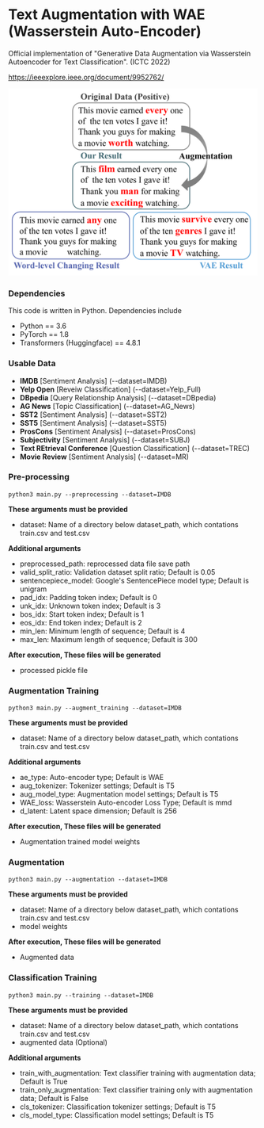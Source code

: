 # Text Augmentation with WAE (Wasserstein Auto-Encoder)

Official implementation of "Generative Data Augmentation via Wasserstein Autoencoder for Text Classification". (ICTC 2022)

https://ieeexplore.ieee.org/document/9952762/

<img src="./image/fig1_red.png">

### Dependencies

This code is written in Python. Dependencies include

* Python == 3.6
* PyTorch == 1.8
* Transformers (Huggingface) == 4.8.1

### Usable Data
* **IMDB** [Sentiment Analysis] (--dataset=IMDB)
* **Yelp Open** [Reveiw Classification] (--dataset=Yelp_Full)
* **DBpedia** [Query Relationship Analysis] (--dataset=DBpedia)
* **AG News** [Topic Classification] (--dataset=AG_News)
* **SST2** [Sentiment Analysis] (--dataset=SST2)
* **SST5** [Sentiment Analysis] (--dataset=SST5)
* **ProsCons** [Sentiment Analysis] (--dataset=ProsCons)
* **Subjectivity** [Sentiment Analysis] (--dataset=SUBJ)
* **Text REtrieval Conference** [Question Classification] (--dataset=TREC)
* **Movie Review** [Sentiment Analysis] (--dataset=MR)

### Pre-processing

```
python3 main.py --preprocessing --dataset=IMDB
```

**These arguments must be provided**
- dataset: Name of a directory below dataset_path, which contations train.csv and test.csv

**Additional arguments**
- preprocessed_path: reprocessed data file save path
- valid_split_ratio: Validation dataset split ratio; Default is 0.05
- sentencepiece_model: Google's SentencePiece model type; Default is unigram
- pad_idx: Padding token index; Default is 0
- unk_idx: Unknown token index; Default is 3
- bos_idx: Start token index; Default is 1
- eos_idx: End token index; Default is 2
- min_len: Minimum length of sequence; Default is 4
- max_len: Maximum length of sequence; Default is 300

**After execution, These files will be generated**
- processed pickle file

### Augmentation Training

```
python3 main.py --augment_training --dataset=IMDB
```

**These arguments must be provided**
- dataset: Name of a directory below dataset_path, which contations train.csv and test.csv

**Additional arguments**
- ae_type: Auto-encoder type; Default is WAE
- aug_tokenizer: Tokenizer settings; Default is T5
- aug_model_type: Augmentation model settings; Default is T5
- WAE_loss: Wasserstein Auto-encoder Loss Type; Default is mmd
- d_latent: Latent space dimension; Default is 256


**After execution, These files will be generated**
- Augmentation trained model weights

### Augmentation

```
python3 main.py --augmentation --dataset=IMDB
```

**These arguments must be provided**
- dataset: Name of a directory below dataset_path, which contations train.csv and test.csv
- model weights

**After execution, These files will be generated**
- Augmented data

### Classification Training

```
python3 main.py --training --dataset=IMDB
```

**These arguments must be provided**
- dataset: Name of a directory below dataset_path, which contations train.csv and test.csv
- augmented data (Optional)

**Additional arguments**
- train_with_augmentation: Text classifier training with augmentation data; Default is True
- train_only_augmentation: Text classifier training only with augmentation data; Default is False
- cls_tokenizer: Classification tokenizer settings; Default is T5
- cls_model_type: Classification model settings; Default is T5
